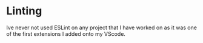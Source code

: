 # Linting

Ive never not used ESLint on any project that I have worked on as it was one of the first extensions I added onto my VScode. 
